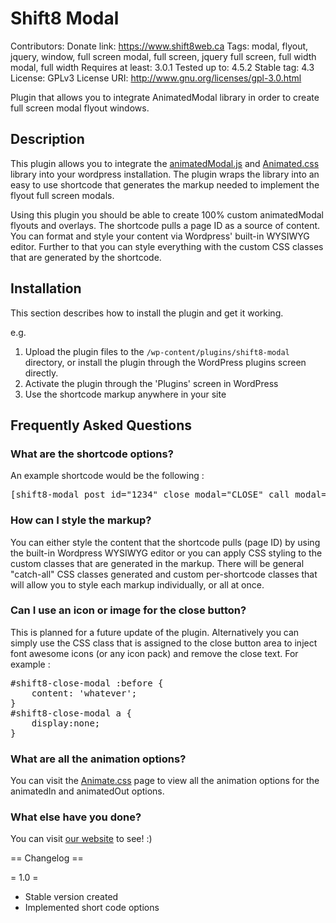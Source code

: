 # Shift8 Modal 
Contributors: 
Donate link: https://www.shift8web.ca
Tags: modal, flyout, jquery, window, full screen modal, full screen, jquery full screen, full width modal, full width
Requires at least: 3.0.1
Tested up to: 4.5.2
Stable tag: 4.3
License: GPLv3
License URI: http://www.gnu.org/licenses/gpl-3.0.html

Plugin that allows you to integrate AnimatedModal library in order to create full screen modal flyout windows.

##  Description 

This plugin allows you to integrate the [animatedModal.js](http://joaopereirawd.github.io/animatedModal.js/ "animatedModal.js") and [Animated.css](http://daneden.github.io/animate.css/ "Animate.css") library into your wordpress installation. The plugin wraps the library into an easy to use shortcode that generates the markup needed to implement the flyout full screen modals.

Using this plugin you should be able to create 100% custom animatedModal flyouts and overlays. The shortcode pulls a page ID as a source of content. You can format and style your content via Wordpress' built-in WYSIWYG editor. Further to that you can style everything with the custom CSS classes that are generated by the shortcode.

## Installation 

This section describes how to install the plugin and get it working.

e.g.

1. Upload the plugin files to the `/wp-content/plugins/shift8-modal` directory, or install the plugin through the WordPress plugins screen directly.
2. Activate the plugin through the 'Plugins' screen in WordPress
3. Use the shortcode markup anywhere in your site 


## Frequently Asked Questions 

### What are the shortcode options? 

An example shortcode would be the following :

<pre>
[shift8-modal post_id="1234" close_modal="CLOSE" call_modal="CLICK HERE" call_type="button" animatedIn="lightSpeedIn" animatedOut="bounceOutDown" color="#333333"]
</pre>


### How can I style the markup? 

You can either style the content that the shortcode pulls (page ID) by using the built-in Wordpress WYSIWYG editor or you can apply CSS styling to the custom classes that are generated in the markup. There will be general "catch-all" CSS classes generated and custom per-shortcode classes that will allow you to style each markup individually, or all at once.

### Can I use an icon or image for the close button? 

This is planned for a future update of the plugin. Alternatively you can simply use the CSS class that is assigned to the close button area to inject font awesome icons (or any icon pack) and remove the close text. For example :

<pre>
#shift8-close-modal :before {
	content: 'whatever';
}
#shift8-close-modal a {
	display:none;
}
</pre>

### What are all the animation options? 

You can visit the [Animate.css](http://daneden.github.io/animate.css/ "Animate.css") page to view all the animation options for the animatedIn and animatedOut options.

### What else have you done? 

You can visit [our website](https://www.shift8web.ca "Toronto Web Design") to see! :)

== Changelog ==

= 1.0 =
* Stable version created
* Implemented short code options 

